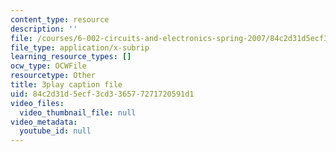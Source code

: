 ```yaml
---
content_type: resource
description: ''
file: /courses/6-002-circuits-and-electronics-spring-2007/84c2d31d5ecf3cd336577271720591d1_JqvKtMNz3RQ.srt
file_type: application/x-subrip
learning_resource_types: []
ocw_type: OCWFile
resourcetype: Other
title: 3play caption file
uid: 84c2d31d-5ecf-3cd3-3657-7271720591d1
video_files:
  video_thumbnail_file: null
video_metadata:
  youtube_id: null
---
```

